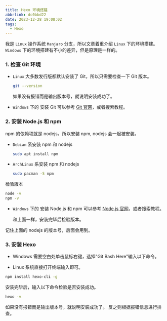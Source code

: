 ```yaml
---
title: Hexo 环境搭建
abbrlink: dc0bbd22
date: 2023-12-28 19:08:02
tags:
  - Hexo
---
```


我是 `Linux` 操作系统 `Manjaro` 分支，所以文章着重介绍 `Linux` 下的环境搭建。
`Windows` 下的环境搭建有不小的差异，但是原理是一样的。

### 1. 检查 Git 环境

-  `Linux` 大多数发行版都默认安装了 Git，所以只需要检查一下 Git 版本。
    ```bash
    git --version
    ```
    如果没有报错而是输出版本号，就说明安装成功了。


- `Windows` 下的 安装 Git 可以参考 [Git 官网](https://git-scm.com/downloads)，或者搜索教程。

### 2. 安装 Node.js 和 npm

npm 的依赖项就是 nodejs。所以安装 npm, nodejs 会一起被安装。

-   `Debian` 系安装 npm 和 nodejs

    ```bash
    sudo apt install npm
    ```
-   `ArchLinux` 系安装 npm 和 nodejs

    ```bash
    sudo pacman -S npm
    ```

检验版本
```bash
node -v
npm -v
```

-   `Windows` 下的 安装 Node.js 和 npm 可以参考 [Node.js 官网](https://nodejs.org/en/download/)，或者搜索教程。

     和上面一样，安装完毕后检验版本。

记住上面的 nodejs 的版本号，后面会用到。

### 3. 安装 Hexo

- Windows 需要空白处单击鼠标右键，选择"Git Bash Here"输入以下命令。

- Linux 系统直接打开终端输入即可。
```bash
npm install hexo-cli -g
```
安装完毕后，输入以下命令检验是否安装成功。
```bash
hexo -v
```
如果没有报错而是输出版本号，就说明安装成功了。
反之则根据报错信息进行排查。


